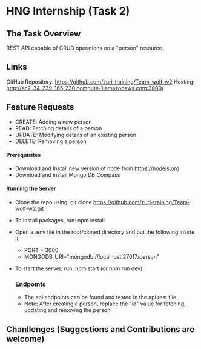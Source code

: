 # HNG Internship (Task 2)

## The Task Overview

REST API capable of CRUD operations on a "person" resource.

## Links

GitHub Repository: https://github.com/zuri-training/Team-wolf-w2
Hosting: http://ec2-34-239-165-230.compute-1.amazonaws.com:3000/

## Feature Requests

- CREATE: Adding a new person
- READ: Fetching details of a person
- UPDATE: Modifying details of an existing person
- DELETE: Removing a person

#### Prerequisites

- Download and Install new version of node from https://nodejs.org
- Download and install Mongo DB Compass

#### Running the Server

- Clone the repo using: git clone https://github.com/zuri-training/Team-wolf-w2.git
- To install packages, run: npm install
- Open a .env file in the root/cloned directory and put the following inside it
  - PORT = 3000
  - MONGODB_URI="mongodb://localhost:27017/person"
- To start the server, run: npm start (or npm run dev)

  ### Endpoints

  - The api endpoints can be found and tested in the api.rest file
  - Note: After creating a person, replace the "id" value for fetching, updating and removing the person.

## Chanllenges (Suggestions and Contributions are welcome)
